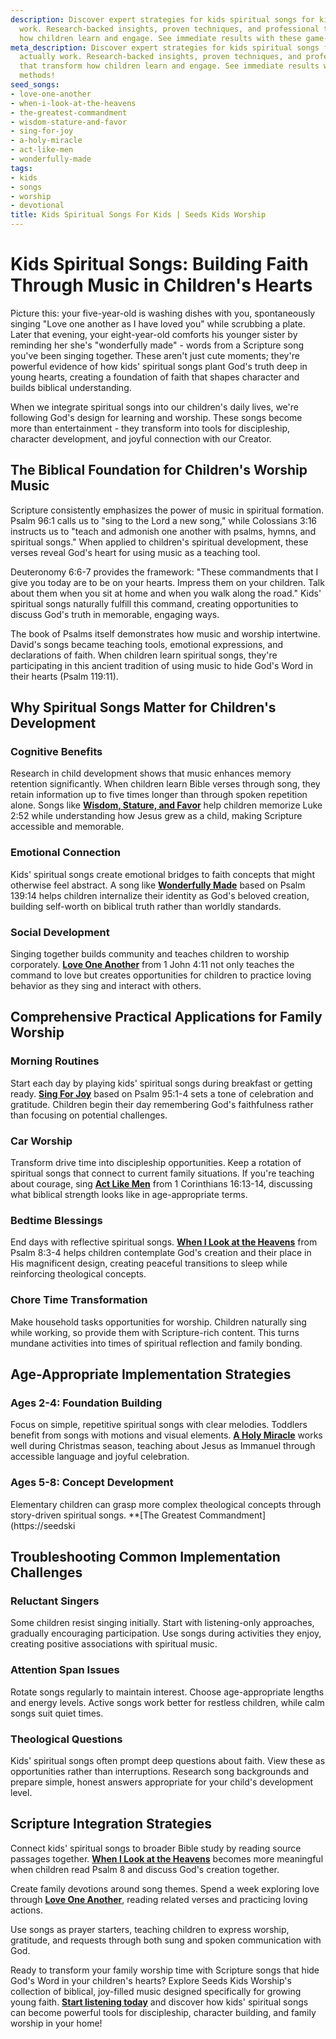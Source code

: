 ```yaml
---
description: Discover expert strategies for kids spiritual songs for kids that actually
  work. Research-backed insights, proven techniques, and professional tips that transform
  how children learn and engage. See immediate results with these game-changing methods!
meta_description: Discover expert strategies for kids spiritual songs for kids that
  actually work. Research-backed insights, proven techniques, and professional tips
  that transform how children learn and engage. See immediate results with these game-changing
  methods!
seed_songs:
- love-one-another
- when-i-look-at-the-heavens
- the-greatest-commandment
- wisdom-stature-and-favor
- sing-for-joy
- a-holy-miracle
- act-like-men
- wonderfully-made
tags:
- kids
- songs
- worship
- devotional
title: Kids Spiritual Songs For Kids | Seeds Kids Worship
---
```

# Kids Spiritual Songs: Building Faith Through Music in Children's Hearts

Picture this: your five-year-old is washing dishes with you, spontaneously singing "Love one another as I have loved you" while scrubbing a plate. Later that evening, your eight-year-old comforts his younger sister by reminding her she's "wonderfully made" - words from a Scripture song you've been singing together. These aren't just cute moments; they're powerful evidence of how kids' spiritual songs plant God's truth deep in young hearts, creating a foundation of faith that shapes character and builds biblical understanding.

When we integrate spiritual songs into our children's daily lives, we're following God's design for learning and worship. These songs become more than entertainment - they transform into tools for discipleship, character development, and joyful connection with our Creator.

## The Biblical Foundation for Children's Worship Music

Scripture consistently emphasizes the power of music in spiritual formation. Psalm 96:1 calls us to "sing to the Lord a new song," while Colossians 3:16 instructs us to "teach and admonish one another with psalms, hymns, and spiritual songs." When applied to children's spiritual development, these verses reveal God's heart for using music as a teaching tool.

Deuteronomy 6:6-7 provides the framework: "These commandments that I give you today are to be on your hearts. Impress them on your children. Talk about them when you sit at home and when you walk along the road." Kids' spiritual songs naturally fulfill this command, creating opportunities to discuss God's truth in memorable, engaging ways.

The book of Psalms itself demonstrates how music and worship intertwine. David's songs became teaching tools, emotional expressions, and declarations of faith. When children learn spiritual songs, they're participating in this ancient tradition of using music to hide God's Word in their hearts (Psalm 119:11).

## Why Spiritual Songs Matter for Children's Development

### Cognitive Benefits
Research in child development shows that music enhances memory retention significantly. When children learn Bible verses through song, they retain information up to five times longer than through spoken repetition alone. Songs like **[Wisdom, Stature, and Favor](https://seedskidsworship.com/product/wisdom-stature-and-favor-luke-252-2/)** help children memorize Luke 2:52 while understanding how Jesus grew as a child, making Scripture accessible and memorable.

### Emotional Connection
Kids' spiritual songs create emotional bridges to faith concepts that might otherwise feel abstract. A song like **[Wonderfully Made](https://seedskidsworship.com/product/wonderfully-made-psalm-13914-2/)** based on Psalm 139:14 helps children internalize their identity as God's beloved creation, building self-worth on biblical truth rather than worldly standards.

### Social Development
Singing together builds community and teaches children to worship corporately. **[Love One Another](https://seedskidsworship.com/product/love-one-another-1-john-411/)** from 1 John 4:11 not only teaches the command to love but creates opportunities for children to practice loving behavior as they sing and interact with others.

## Comprehensive Practical Applications for Family Worship

### Morning Routines
Start each day by playing kids' spiritual songs during breakfast or getting ready. **[Sing For Joy](https://seedskidsworship.com/product/sing-for-joy-psalm-951-4-3/)** based on Psalm 95:1-4 sets a tone of celebration and gratitude. Children begin their day remembering God's faithfulness rather than focusing on potential challenges.

### Car Worship
Transform drive time into discipleship opportunities. Keep a rotation of spiritual songs that connect to current family situations. If you're teaching about courage, sing **[Act Like Men](https://seedskidsworship.com/product/act-like-men-1-corinthians-1613-14-2/)** from 1 Corinthians 16:13-14, discussing what biblical strength looks like in age-appropriate terms.

### Bedtime Blessings
End days with reflective spiritual songs. **[When I Look at the Heavens](https://seedskidsworship.com/product/when-i-look-at-your-heavens/)** from Psalm 8:3-4 helps children contemplate God's creation and their place in His magnificent design, creating peaceful transitions to sleep while reinforcing theological concepts.

### Chore Time Transformation
Make household tasks opportunities for worship. Children naturally sing while working, so provide them with Scripture-rich content. This turns mundane activities into times of spiritual reflection and family bonding.

## Age-Appropriate Implementation Strategies

### Ages 2-4: Foundation Building
Focus on simple, repetitive spiritual songs with clear melodies. Toddlers benefit from songs with motions and visual elements. **[A Holy Miracle](https://seedskidsworship.com/product/a-holy-miracle-matthew-123-2/)** works well during Christmas season, teaching about Jesus as Immanuel through accessible language and joyful celebration.

### Ages 5-8: Concept Development
Elementary children can grasp more complex theological concepts through story-driven spiritual songs. **[The Greatest Commandment](https://seedski

## Troubleshooting Common Implementation Challenges

### Reluctant Singers
Some children resist singing initially. Start with listening-only approaches, gradually encouraging participation. Use songs during activities they enjoy, creating positive associations with spiritual music.

### Attention Span Issues
Rotate songs regularly to maintain interest. Choose age-appropriate lengths and energy levels. Active songs work better for restless children, while calm songs suit quiet times.

### Theological Questions
Kids' spiritual songs often prompt deep questions about faith. View these as opportunities rather than interruptions. Research song backgrounds and prepare simple, honest answers appropriate for your child's development level.

## Scripture Integration Strategies

Connect kids' spiritual songs to broader Bible study by reading source passages together. **[When I Look at the Heavens](https://seedskidsworship.com/product/when-i-look-at-your-heavens/)** becomes more meaningful when children read Psalm 8 and discuss God's creation together.

Create family devotions around song themes. Spend a week exploring love through **[Love One Another](https://seedskidsworship.com/product/love-one-another-1-john-411/)**, reading related verses and practicing loving actions.

Use songs as prayer starters, teaching children to express worship, gratitude, and requests through both sung and spoken communication with God.

Ready to transform your family worship time with Scripture songs that hide God's Word in your children's hearts? Explore Seeds Kids Worship's collection of biblical, joy-filled music designed specifically for growing young faith. **[Start listening today](https://seedskidsworship.com)** and discover how kids' spiritual songs can become powerful tools for discipleship, character building, and family worship in your home!

<script type="application/ld+json">
{
  "@context": "https://schema.org",
  "@type": "Article",
  "headline": "Kids Spiritual Songs For Kids",
  "author": {
    "@type": "Organization",
    "name": "Seeds Kids Worship"
  },
  "publisher": {
    "@type": "Organization",
    "name": "Seeds Kids Worship",
    "logo": {
      "@type": "ImageObject",
      "url": "https://seedskidsworship.com/logo.png"
    }
  },
  "datePublished": "2025-09-05T15:06:32.524981",
  "dateModified": "2025-09-05T15:06:32.525207",
  "description": "Discover expert strategies for kids spiritual songs for kids that actually work. Research-backed insights, proven techniques, and professional tips that transfo",
  "mainEntityOfPage": {
    "@type": "WebPage",
    "@id": "https://seedskidsworship.com/activities/kids-spiritual-songs-for-kids/"
  }
}
</script>

<script type="application/ld+json">
{
  "@context": "https://schema.org",
  "@type": "Product",
  "name": "Love One Another",
  "description": "Love song teaching children to love one another as God loved us from 1 John 4:11",
  "url": "https://seedskidsworship.com/product/love-one-another-1-john-411/",
  "brand": {
    "@type": "Brand",
    "name": "Seeds Kids Worship"
  },
  "category": "Children's Christian Music",
  "album": "I Believe"
}
</script>

<script type="application/ld+json">
{
  "@context": "https://schema.org",
  "@type": "Product",
  "name": "When I Look at the Heavens",
  "description": "A contemplative song about God's creation and our place in it",
  "url": "https://seedskidsworship.com/product/when-i-look-at-your-heavens/",
  "brand": {
    "@type": "Brand",
    "name": "Seeds Kids Worship"
  },
  "category": "Children's Christian Music",
  "album": "Trust"
}
</script>

<script type="application/ld+json">
{
  "@context": "https://schema.org",
  "@type": "Product",
  "name": "The Greatest Commandment",
  "description": "A song about loving God and loving your neighbor",
  "url": "https://seedskidsworship.com/product/greatest-commandment-mark-1230-31-2/",
  "brand": {
    "@type": "Brand",
    "name": "Seeds Kids Worship"
  },
  "category": "Children's Christian Music",
  "album": "Seeds of Purpose"
}
</script>

<script type="application/ld+json">
{
  "@context": "https://schema.org",
  "@type": "Product",
  "name": "Wisdom, Stature, and Favor",
  "description": "A scripture song about Jesus growing in wisdom and stature as a child",
  "url": "https://
